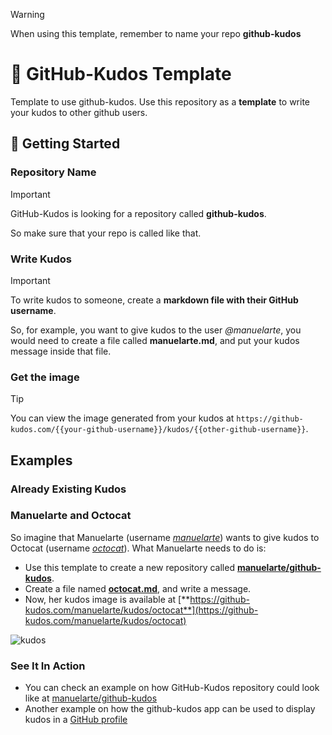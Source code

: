 > [!WARNING]  
> When using this template, remember to name your repo **github-kudos**

# 🙌 GitHub-Kudos Template
Template to use github-kudos. Use this repository as a **template** to write your kudos to other github users.

## 🚀 Getting Started

### Repository Name

> [!IMPORTANT]  
> GitHub-Kudos is looking for a repository called **github-kudos**.

So make sure that your repo is called like that.

### Write Kudos

> [!IMPORTANT]  
> To write kudos to someone, create a **markdown file with their GitHub username**.

So, for example, you want to give kudos to the user *@manuelarte*, you would need to create a file called **manuelarte.md**, and put your kudos message inside that file.

### Get the image

> [!TIP]  
> You can view the image generated from your kudos at `https://github-kudos.com/{{your-github-username}}/kudos/{{other-github-username}}`.

## Examples

### Already Existing Kudos

### Manuelarte and Octocat

So imagine that Manuelarte (username [*manuelarte*](https://github.com/manuelarte)) wants to give kudos to Octocat (username [*octocat*](https://github.com/octocat)). What Manuelarte needs to do is:

+ Use this template to create a new repository called [**manuelarte/github-kudos**](https://github.com/manuelarte/github-kudos).
+ Create a file named [**octocat.md**](https://github.com/manuelarte/github-kudos/octocat.md), and write a message.
+ Now, her kudos image is available at [**https://github-kudos.com/manuelarte/kudos/octocat**](https://github-kudos.com/manuelarte/kudos/octocat)

![kudos](https://github-kudos.com/manuelarte/kudos/octocat?alpha=255)

### See It In Action

+ You can check an example on how GitHub-Kudos repository could look like at [manuelarte/github-kudos](https://github.com/manuelarte/github-kudos)
+ Another example on how the github-kudos app can be used to display kudos in a [GitHub profile](https://github.com/manuelarte#-people-i-recommend)


